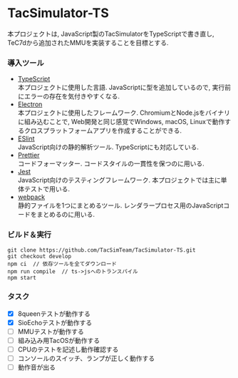 # TacSimulator-TS

本プロジェクトは, JavaScript製のTacSimulatorをTypeScriptで書き直し, TeC7dから追加されたMMUを実装することを目標とする.

### 導入ツール
- [TypeScript](https://www.typescriptlang.org/)  
  本プロジェクトに使用した言語. JavaScriptに型を追加しているので, 実行前にエラーの存在を気付きやすくなる.
- [Electron](https://www.electronjs.org/)  
  本プロジェクトに使用したフレームワーク. ChromiumとNode.jsをバイナリに組み込むことで, Web開発と同じ感覚でWindows, macOS, Linuxで動作するクロスプラットフォームアプリを作成することができる.  
- [ESlint](https://eslint.org/)  
  JavaScript向けの静的解析ツール. TypeScriptにも対応している.  
- [Prettier](https://prettier.io/)  
  コードフォーマッター. コードスタイルの一貫性を保つのに用いる.  
- [Jest](https://jestjs.io/ja/)  
  JavaScript向けのテスティングフレームワーク. 本プロジェクトでは主に単体テストで用いる.  
- [webpack](https://webpack.js.org/)  
  静的ファイルを1つにまとめるツール. レンダラープロセス用のJavaScriptコードをまとめるのに用いる.

### ビルド＆実行
```shell
git clone https://github.com/TacSimTeam/TacSimulator-TS.git
git checkout develop
npm ci  // 依存ツールを全てダウンロード
npm run compile  // ts->jsへのトランスパイル
npm start
```

### タスク
- [x] 8queenテストが動作する
- [x] SioEchoテストが動作する
- [ ] MMUテストが動作する
- [ ] 組み込み用TacOSが動作する
- [ ] CPUのテストを記述し動作確認する
- [ ] コンソールのスイッチ、ランプが正しく動作する
- [ ] 動作音が出る
